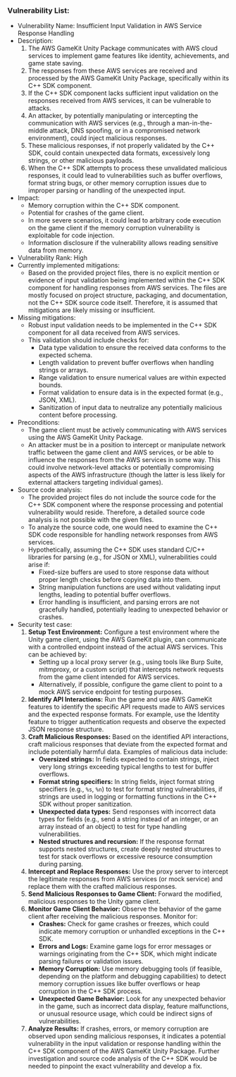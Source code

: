 ### Vulnerability List:

- Vulnerability Name: Insufficient Input Validation in AWS Service Response Handling
- Description:
    1. The AWS GameKit Unity Package communicates with AWS cloud services to implement game features like identity, achievements, and game state saving.
    2. The responses from these AWS services are received and processed by the AWS GameKit Unity Package, specifically within its C++ SDK component.
    3. If the C++ SDK component lacks sufficient input validation on the responses received from AWS services, it can be vulnerable to attacks.
    4. An attacker, by potentially manipulating or intercepting the communication with AWS services (e.g., through a man-in-the-middle attack, DNS spoofing, or in a compromised network environment), could inject malicious responses.
    5. These malicious responses, if not properly validated by the C++ SDK, could contain unexpected data formats, excessively long strings, or other malicious payloads.
    6. When the C++ SDK attempts to process these unvalidated malicious responses, it could lead to vulnerabilities such as buffer overflows, format string bugs, or other memory corruption issues due to improper parsing or handling of the unexpected input.
- Impact:
    - Memory corruption within the C++ SDK component.
    - Potential for crashes of the game client.
    - In more severe scenarios, it could lead to arbitrary code execution on the game client if the memory corruption vulnerability is exploitable for code injection.
    - Information disclosure if the vulnerability allows reading sensitive data from memory.
- Vulnerability Rank: High
- Currently implemented mitigations:
    - Based on the provided project files, there is no explicit mention or evidence of input validation being implemented within the C++ SDK component for handling responses from AWS services. The files are mostly focused on project structure, packaging, and documentation, not the C++ SDK source code itself. Therefore, it is assumed that mitigations are likely missing or insufficient.
- Missing mitigations:
    - Robust input validation needs to be implemented in the C++ SDK component for all data received from AWS services.
    - This validation should include checks for:
        - Data type validation to ensure the received data conforms to the expected schema.
        - Length validation to prevent buffer overflows when handling strings or arrays.
        - Range validation to ensure numerical values are within expected bounds.
        - Format validation to ensure data is in the expected format (e.g., JSON, XML).
        - Sanitization of input data to neutralize any potentially malicious content before processing.
- Preconditions:
    - The game client must be actively communicating with AWS services using the AWS GameKit Unity Package.
    - An attacker must be in a position to intercept or manipulate network traffic between the game client and AWS services, or be able to influence the responses from the AWS services in some way. This could involve network-level attacks or potentially compromising aspects of the AWS infrastructure (though the latter is less likely for external attackers targeting individual games).
- Source code analysis:
    - The provided project files do not include the source code for the C++ SDK component where the response processing and potential vulnerability would reside. Therefore, a detailed source code analysis is not possible with the given files.
    - To analyze the source code, one would need to examine the C++ SDK code responsible for handling network responses from AWS services.
    - Hypothetically, assuming the C++ SDK uses standard C/C++ libraries for parsing (e.g., for JSON or XML), vulnerabilities could arise if:
        - Fixed-size buffers are used to store response data without proper length checks before copying data into them.
        - String manipulation functions are used without validating input lengths, leading to potential buffer overflows.
        - Error handling is insufficient, and parsing errors are not gracefully handled, potentially leading to unexpected behavior or crashes.
- Security test case:
    1. **Setup Test Environment:** Configure a test environment where the Unity game client, using the AWS GameKit plugin, can communicate with a controlled endpoint instead of the actual AWS services. This can be achieved by:
        - Setting up a local proxy server (e.g., using tools like Burp Suite, mitmproxy, or a custom script) that intercepts network requests from the game client intended for AWS services.
        - Alternatively, if possible, configure the game client to point to a mock AWS service endpoint for testing purposes.
    2. **Identify API Interactions:** Run the game and use AWS GameKit features to identify the specific API requests made to AWS services and the expected response formats. For example, use the Identity feature to trigger authentication requests and observe the expected JSON response structure.
    3. **Craft Malicious Responses:** Based on the identified API interactions, craft malicious responses that deviate from the expected format and include potentially harmful data. Examples of malicious data include:
        - **Oversized strings:** In fields expected to contain strings, inject very long strings exceeding typical lengths to test for buffer overflows.
        - **Format string specifiers:** In string fields, inject format string specifiers (e.g., `%s`, `%n`) to test for format string vulnerabilities, if strings are used in logging or formatting functions in the C++ SDK without proper sanitization.
        - **Unexpected data types:** Send responses with incorrect data types for fields (e.g., send a string instead of an integer, or an array instead of an object) to test for type handling vulnerabilities.
        - **Nested structures and recursion:** If the response format supports nested structures, create deeply nested structures to test for stack overflows or excessive resource consumption during parsing.
    4. **Intercept and Replace Responses:** Use the proxy server to intercept the legitimate responses from AWS services (or mock service) and replace them with the crafted malicious responses.
    5. **Send Malicious Responses to Game Client:** Forward the modified, malicious responses to the Unity game client.
    6. **Monitor Game Client Behavior:** Observe the behavior of the game client after receiving the malicious responses. Monitor for:
        - **Crashes:** Check for game crashes or freezes, which could indicate memory corruption or unhandled exceptions in the C++ SDK.
        - **Errors and Logs:** Examine game logs for error messages or warnings originating from the C++ SDK, which might indicate parsing failures or validation issues.
        - **Memory Corruption:** Use memory debugging tools (if feasible, depending on the platform and debugging capabilities) to detect memory corruption issues like buffer overflows or heap corruption in the C++ SDK process.
        - **Unexpected Game Behavior:** Look for any unexpected behavior in the game, such as incorrect data display, feature malfunctions, or unusual resource usage, which could be indirect signs of vulnerabilities.
    7. **Analyze Results:** If crashes, errors, or memory corruption are observed upon sending malicious responses, it indicates a potential vulnerability in the input validation or response handling within the C++ SDK component of the AWS GameKit Unity Package. Further investigation and source code analysis of the C++ SDK would be needed to pinpoint the exact vulnerability and develop a fix.